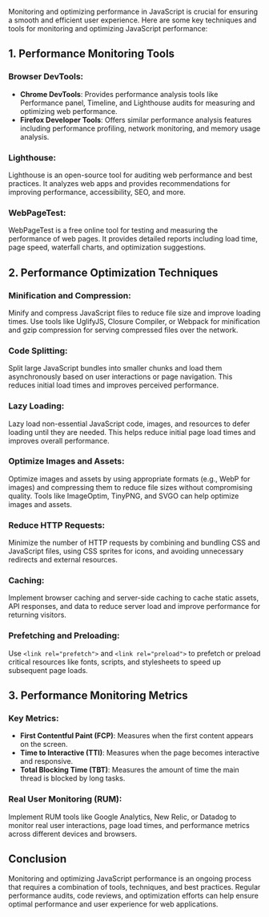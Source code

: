 Monitoring and optimizing performance in JavaScript is crucial for ensuring a smooth and efficient user experience. Here are some key techniques and tools for monitoring and optimizing JavaScript performance:

## 1. Performance Monitoring Tools

### Browser DevTools:

- **Chrome DevTools**: Provides performance analysis tools like Performance panel, Timeline, and Lighthouse audits for measuring and optimizing web performance.
- **Firefox Developer Tools**: Offers similar performance analysis features including performance profiling, network monitoring, and memory usage analysis.

### Lighthouse:

Lighthouse is an open-source tool for auditing web performance and best practices. It analyzes web apps and provides recommendations for improving performance, accessibility, SEO, and more.

### WebPageTest:

WebPageTest is a free online tool for testing and measuring the performance of web pages. It provides detailed reports including load time, page speed, waterfall charts, and optimization suggestions.

## 2. Performance Optimization Techniques

### Minification and Compression:

Minify and compress JavaScript files to reduce file size and improve loading times. Use tools like UglifyJS, Closure Compiler, or Webpack for minification and gzip compression for serving compressed files over the network.

### Code Splitting:

Split large JavaScript bundles into smaller chunks and load them asynchronously based on user interactions or page navigation. This reduces initial load times and improves perceived performance.

### Lazy Loading:

Lazy load non-essential JavaScript code, images, and resources to defer loading until they are needed. This helps reduce initial page load times and improves overall performance.

### Optimize Images and Assets:

Optimize images and assets by using appropriate formats (e.g., WebP for images) and compressing them to reduce file sizes without compromising quality. Tools like ImageOptim, TinyPNG, and SVGO can help optimize images and assets.

### Reduce HTTP Requests:

Minimize the number of HTTP requests by combining and bundling CSS and JavaScript files, using CSS sprites for icons, and avoiding unnecessary redirects and external resources.

### Caching:

Implement browser caching and server-side caching to cache static assets, API responses, and data to reduce server load and improve performance for returning visitors.

### Prefetching and Preloading:

Use `<link rel="prefetch">` and `<link rel="preload">` to prefetch or preload critical resources like fonts, scripts, and stylesheets to speed up subsequent page loads.

## 3. Performance Monitoring Metrics

### Key Metrics:

- **First Contentful Paint (FCP)**: Measures when the first content appears on the screen.
- **Time to Interactive (TTI)**: Measures when the page becomes interactive and responsive.
- **Total Blocking Time (TBT)**: Measures the amount of time the main thread is blocked by long tasks.

### Real User Monitoring (RUM):

Implement RUM tools like Google Analytics, New Relic, or Datadog to monitor real user interactions, page load times, and performance metrics across different devices and browsers.

## Conclusion

Monitoring and optimizing JavaScript performance is an ongoing process that requires a combination of tools, techniques, and best practices. Regular performance audits, code reviews, and optimization efforts can help ensure optimal performance and user experience for web applications.

